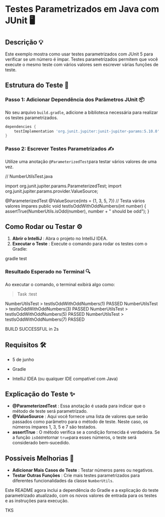 # Testes Parametrizados em Java com JUnit 🖥️

## Descrição 💡
Este exemplo mostra como usar testes parametrizados com JUnit 5 para verificar se um número é ímpar. Testes parametrizados permitem que você execute o mesmo teste com vários valores sem escrever várias funções de teste.

## Estrutura do Teste 🧪

### **Passo 1: Adicionar Dependência dos Parâmetros JUnit** 📦

No seu arquivo `build.gradle`, adicione a biblioteca necessária para realizar os testes parametrizados.

```gradle
dependencies {
    testImplementation 'org.junit.jupiter:junit-jupiter-params:5.10.0'
}
```

### **Passo 2: Escrever Testes Parametrizados** ✍️

Utilize uma anotação `@ParameterizedTest`para testar vários valores de uma vez.

// NumberUtilsTest.java

import org.junit.jupiter.params.ParameterizedTest;
import org.junit.jupiter.params.provider.ValueSource;

@ParameterizedTest
@ValueSource(ints = {1, 3, 5, 7}) // Testa vários valores ímpares
public void testIsOddWithOddNumbers(int number) {
    assertTrue(NumberUtils.isOdd(number), number + " should be odd");
}

## Como Rodar ou Testar ⚙️

1. **Abrir o IntelliJ** : Abra o projeto no IntelliJ IDEA.
2. **Executar o Teste** : Execute o comando para rodar os testes com o Gradle:

gradle test

### **Resultado Esperado no Terminal** 🔍

Ao executar o comando, o terminal exibirá algo como:

> Task :test

NumberUtilsTest > testIsOddWithOddNumbers(1) PASSED
NumberUtilsTest > testIsOddWithOddNumbers(3) PASSED
NumberUtilsTest > testIsOddWithOddNumbers(5) PASSED
NumberUtilsTest > testIsOddWithOddNumbers(7) PASSED

BUILD SUCCESSFUL in 2s

## Requisitos 🛠️

- 5 de junho

- Gradle

- IntelliJ IDEA (ou qualquer IDE compatível com Java)

  

## Explicação do Teste ✨

- **@ParameterizedTest** : Essa anotação é usada para indicar que o método de teste será parametrizado.
- **@ValueSource** : Aqui você fornece uma lista de valores que serão passados como parâmetro para o método de teste. Neste caso, os números ímpares 1, 3, 5 e 7 são testados.
- **assertTrue** : O método verifica se a condição fornecida é verdadeira. Se a função `isOdd`retornar `true`para esses números, o teste será considerado bem-sucedido.

## Possíveis Melhorias 🚀

- **Adicionar Mais Casos de Teste** : Testar números pares ou negativos.
- **Testar Outras Funções** : Crie mais testes parametrizados para diferentes funcionalidades da classe `NumberUtils`.

Este README agora inclui a dependência do Gradle e a explicação do teste parametrizado atualizado, com os novos valores de entrada para os testes e as instruções para execução.

TKS